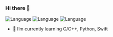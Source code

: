 ### Hi there 👋
![Language](https://img.shields.io/badge/language-C/C++-brightgreen)
![Language](https://img.shields.io/badge/language-Python-brightgreen)
![Language](https://img.shields.io/badge/language-Swift-brightgreen)
- 🌱 I’m currently learning C/C++, Python, Swift


<!--

<p>&nbsp;<img align="center" src="https://github-readme-stats.vercel.app/api?username=User-Howard&show_icons=true&locale=en" alt="User-Howard" /></p>
**User-Howard/User-Howard** is a ✨ _special_ ✨ repository because its `README.md` (this file) appears on your GitHub profile.

Here are some ideas to get you started:

- 🔭 I’m currently working on ...
- 🌱 I’m currently learning ...
- 👯 I’m looking to collaborate on ...
- 🤔 I’m looking for help with ...
- 💬 Ask me about ...
- 📫 How to reach me: ...
- 😄 Pronouns: ...
- ⚡ Fun fact: ...
-->
